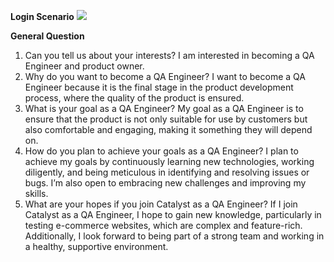 <b>Login Scenario</b>
<img src="[https://drive.google.com/file/d/1tSnssG6BKLEhGA-26VUyeMgkJX2FPrPK/view?usp=drive_link](https://drive.google.com/file/d/1tSnssG6BKLEhGA-26VUyeMgkJX2FPrPK/view?usp=sharing)">

<b>General Question</b>
1.	Can you tell us about your interests?
    I am interested in becoming a QA Engineer and product owner.
2.	Why do you want to become a QA Engineer?
    I want to become a QA Engineer because it is the final stage in the product development process, where the quality of the product is ensured.
3.	What is your goal as a QA Engineer?
    My goal as a QA Engineer is to ensure that the product is not only suitable for use by customers but also comfortable and engaging, making it something they will depend on.
4.	How do you plan to achieve your goals as a QA Engineer?
    I plan to achieve my goals by continuously learning new technologies, working diligently, and being meticulous in identifying and resolving issues or bugs. I’m also open to embracing new challenges and improving my skills.
5.	What are your hopes if you join Catalyst as a QA Engineer?
    If I join Catalyst as a QA Engineer, I hope to gain new knowledge, particularly in testing e-commerce websites, which are complex and feature-rich. Additionally, I look forward to being part of a strong team and working in a healthy, supportive environment.

